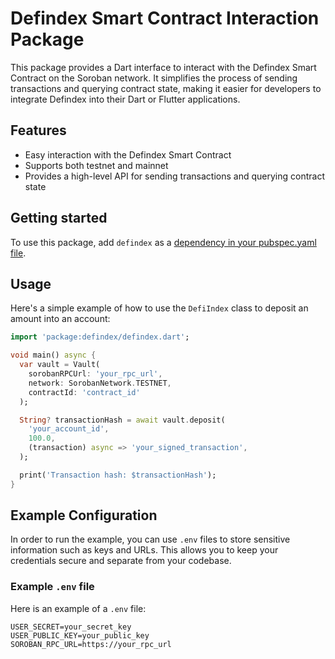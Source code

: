 # Defindex Smart Contract Interaction Package

This package provides a Dart interface to interact with the Defindex Smart Contract on the Soroban network. It simplifies the process of sending transactions and querying contract state, making it easier for developers to integrate Defindex into their Dart or Flutter applications.

## Features

- Easy interaction with the Defindex Smart Contract
- Supports both testnet and mainnet
- Provides a high-level API for sending transactions and querying contract state

## Getting started

To use this package, add `defindex` as a [dependency in your pubspec.yaml file](https://flutter.dev/docs/development/packages-and-plugins/using-packages).


## Usage

Here's a simple example of how to use the `DefiIndex` class to deposit an amount into an account:

```dart
import 'package:defindex/defindex.dart';

void main() async {
  var vault = Vault(
    sorobanRPCUrl: 'your_rpc_url',
    network: SorobanNetwork.TESTNET,
    contractId: 'contract_id'
  );

  String? transactionHash = await vault.deposit(
    'your_account_id',
    100.0,
    (transaction) async => 'your_signed_transaction',
  );

  print('Transaction hash: $transactionHash');
}
```

## Example Configuration

In order to run the example, you can use `.env` files to store sensitive information such as keys and URLs. This allows you to keep your credentials secure and separate from your codebase.

### Example `.env` file

Here is an example of a `.env` file:

```properties
USER_SECRET=your_secret_key
USER_PUBLIC_KEY=your_public_key
SOROBAN_RPC_URL=https://your_rpc_url
```